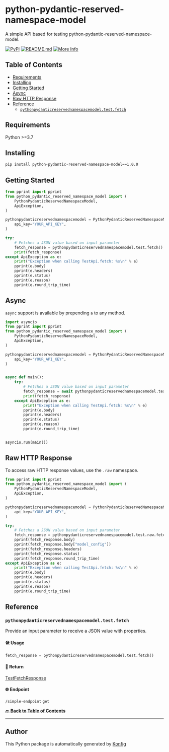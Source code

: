 # python-pydantic-reserved-namespace-model

A simple API based for testing python-pydantic-reserved-namespace-model.


[![PyPI](https://img.shields.io/badge/PyPI-v1.0.0-blue)](https://pypi.org/project/python-pydantic-reserved-namespace-model/1.0.0)
[![README.md](https://img.shields.io/badge/README-Click%20Here-green)](https://github.com/konfig-dev/konfig/tree/main/python#readme)
[![More Info](https://img.shields.io/badge/More%20Info-Click%20Here-orange)](http://example.com/support)

## Table of Contents

<!-- toc -->

- [Requirements](#requirements)
- [Installing](#installing)
- [Getting Started](#getting-started)
- [Async](#async)
- [Raw HTTP Response](#raw-http-response)
- [Reference](#reference)
  * [`pythonpydanticreservednamespacemodel.test.fetch`](#pythonpydanticreservednamespacemodeltestfetch)

<!-- tocstop -->

## Requirements

Python >=3.7

## Installing

```sh
pip install python-pydantic-reserved-namespace-model==1.0.0
```

## Getting Started

```python
from pprint import pprint
from python_pydantic_reserved_namespace_model import (
    PythonPydanticReservedNamespaceModel,
    ApiException,
)

pythonpydanticreservednamespacemodel = PythonPydanticReservedNamespaceModel(
    api_key="YOUR_API_KEY",
)

try:
    # Fetches a JSON value based on input parameter
    fetch_response = pythonpydanticreservednamespacemodel.test.fetch()
    print(fetch_response)
except ApiException as e:
    print("Exception when calling TestApi.fetch: %s\n" % e)
    pprint(e.body)
    pprint(e.headers)
    pprint(e.status)
    pprint(e.reason)
    pprint(e.round_trip_time)
```

## Async

`async` support is available by prepending `a` to any method.

```python
import asyncio
from pprint import pprint
from python_pydantic_reserved_namespace_model import (
    PythonPydanticReservedNamespaceModel,
    ApiException,
)

pythonpydanticreservednamespacemodel = PythonPydanticReservedNamespaceModel(
    api_key="YOUR_API_KEY",
)


async def main():
    try:
        # Fetches a JSON value based on input parameter
        fetch_response = await pythonpydanticreservednamespacemodel.test.afetch()
        print(fetch_response)
    except ApiException as e:
        print("Exception when calling TestApi.fetch: %s\n" % e)
        pprint(e.body)
        pprint(e.headers)
        pprint(e.status)
        pprint(e.reason)
        pprint(e.round_trip_time)


asyncio.run(main())
```

## Raw HTTP Response

To access raw HTTP response values, use the `.raw` namespace.

```python
from pprint import pprint
from python_pydantic_reserved_namespace_model import (
    PythonPydanticReservedNamespaceModel,
    ApiException,
)

pythonpydanticreservednamespacemodel = PythonPydanticReservedNamespaceModel(
    api_key="YOUR_API_KEY",
)

try:
    # Fetches a JSON value based on input parameter
    fetch_response = pythonpydanticreservednamespacemodel.test.raw.fetch()
    pprint(fetch_response.body)
    pprint(fetch_response.body["model_config"])
    pprint(fetch_response.headers)
    pprint(fetch_response.status)
    pprint(fetch_response.round_trip_time)
except ApiException as e:
    print("Exception when calling TestApi.fetch: %s\n" % e)
    pprint(e.body)
    pprint(e.headers)
    pprint(e.status)
    pprint(e.reason)
    pprint(e.round_trip_time)
```


## Reference
### `pythonpydanticreservednamespacemodel.test.fetch`

Provide an input parameter to receive a JSON value with properties.

#### 🛠️ Usage

```python
fetch_response = pythonpydanticreservednamespacemodel.test.fetch()
```

#### 🔄 Return

[TestFetchResponse](./python_pydantic_reserved_namespace_model/pydantic/test_fetch_response.py)

#### 🌐 Endpoint

`/simple-endpoint` `get`

[🔙 **Back to Table of Contents**](#table-of-contents)

---


## Author
This Python package is automatically generated by [Konfig](https://konfigthis.com)

